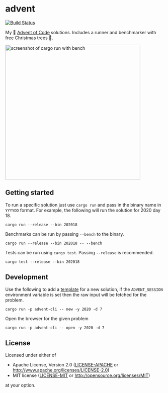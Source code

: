 # advent

[![Build Status](https://img.shields.io/github/workflow/status/rossmacarthur/advent/build/master)](https://github.com/rossmacarthur/advent/actions?query=workflow%3Abuild)

My 🎅 [Advent of Code](https://adventofcode.com) solutions. Includes a runner
and benchmarker with free Christmas trees 🎄.

<img width="429" alt="screenshot of cargo run with bench" src="https://user-images.githubusercontent.com/17109887/145716328-3d7caf20-0a15-4c2e-89f1-ffed6ec22fe0.png">

## Getting started

To run a specific solution just use `cargo run` and pass in the binary name in
`YYYYDD` format. For example, the following will run the solution for 2020 day
18.

```
cargo run --release --bin 202018
```

Benchmarks can be run by passing `--bench` to the binary.

```
cargo run --release --bin 202018 -- --bench
```

Tests can be run using `cargo test`. Passing `--release` is recommended.

```
cargo test --release --bin 202018
```

## Development

Use the following to add a [template](./crates/cli/src/template.rs) for a new
solution, if the `ADVENT_SESSION` environment variable is set then the raw input
will be fetched for the problem.

```
cargo run -p advent-cli -- new -y 2020 -d 7
```

Open the browser for the given problem

```
cargo run -p advent-cli -- open -y 2020 -d 7
```

## License

Licensed under either of

- Apache License, Version 2.0 ([LICENSE-APACHE](LICENSE-APACHE) or
  http://www.apache.org/licenses/LICENSE-2.0)
- MIT license ([LICENSE-MIT](LICENSE-MIT) or http://opensource.org/licenses/MIT)

at your option.
